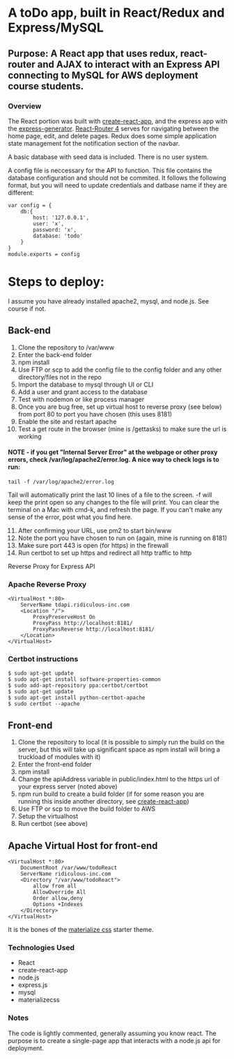 # A toDo app, built in React/Redux and Express/MySQL
## Purpose: A React app that uses redux, react-router and AJAX to interact with an Express API connecting to MySQL for AWS deployment course students.

### Overview
The React portion was built with [create-react-app](https://github.com/facebookincubator/create-react-app), and the express app with the [express-generator](https://expressjs.com/en/starter/generator.html). [React-Router 4](https://reacttraining.com/react-router/web/guides/philosophy) serves for navigating between the home page, edit, and delete pages. Redux does some simple application state management fot the notification section of the navbar.

A basic database with seed data is included. There is no user system.

A config file is neccessary for the API to function. This file contains the database configuration and should not be commited. It follows the following format, but you will need to update credentials and datbase name if they are different:
```
var config = {
	db:{ 
		host: '127.0.0.1',
		user: 'x',
		password: 'x',
		database: 'todo'
	}
}
module.exports = config
```

# Steps to deploy:
I assume you have already installed apache2, mysql, and node.js. See course if not.

## Back-end
1. Clone the repository to /var/www
2. Enter the back-end folder
3. npm install
4. Use FTP or scp to add the config file to the config folder and any other directory/files not in the repo
5. Import the database to mysql through UI or CLI
6. Add a user and grant access to the database
7. Test with nodemon or like process manager
8. Once you are bug free, set up virtual host to reverse proxy (see below) from port 80 to port you have chosen (this uses 8181)
9. Enable the site and restart apache
10. Test a get route in the browser (mine is /gettasks) to make sure the url is working
#### NOTE - if you get "Internal Server Error" at the webpage or other proxy errors, check /var/log/apache2/error.log. A nice way to check logs is to run:
```
tail -f /var/log/apache2/error.log
```
Tail will automatically print the last 10 lines of a file to the screen. -f will keep the print open so any changes to the file will print. You can clear the terminal on a Mac with cmd-k, and refresh the page. If you can't make any sense of the error, post what you find here.

11. After confirming your URL, use pm2 to start bin/www
12. Note the port you have chosen to run on (again, mine is running on 8181)
13. Make sure port 443 is open (for https) in the firewall
14. Run certbot to set up https and redirect all http traffic to http

Reverse Proxy for Express API
### Apache Reverse Proxy
```
<VirtualHost *:80>
    ServerName tdapi.ridiculous-inc.com
    <Location "/">
        ProxyPreserveHost On
        ProxyPass http://localhost:8181/
        ProxyPassReverse http://localhost:8181/
    </Location>
</VirtualHost>
```

### Certbot instructions
```
$ sudo apt-get update
$ sudo apt-get install software-properties-common
$ sudo add-apt-repository ppa:certbot/certbot
$ sudo apt-get update
$ sudo apt-get install python-certbot-apache 
$ sudo certbot --apache
```

## Front-end
1. Clone the repository to local (it is possible to simply run the build on the server, but this will take up significant space as npm install will bring a truckload of modules with it)
2. Enter the front-end folder
3. npm install
4. Change the apiAddress variable in public/index.html to the https url of your express server (noted above)
5. npm run build to create a build folder (if for some reason you are running this inside another directory, see [create-react-app](https://github.com/facebookincubator/create-react-app/blob/master/packages/react-scripts/template/README.md#building-for-relative-paths))
6. Use FTP or scp to move the build folder to AWS
7. Setup the virtualhost
8. Run certbot (see above)

## Apache Virtual Host for front-end
```
<VirtualHost *:80>
    DocumentRoot /var/www/todoReact
    ServerName ridiculous-inc.com
    <Directory "/var/www/todoReact">
        allow from all
        AllowOverride All
        Order allow,deny
        Options +Indexes
    </Directory>
</VirtualHost>
```

It is the bones of the [materialize css](http://materializecss.com/) starter theme. 

### Technologies Used
* React
* create-react-app
* node.js
* express.js
* mysql
* materializecss

### Notes
The code is lightly commented, generally assuming you know react. The purpose is to create a single-page app that interacts with a node.js api for deployment.

